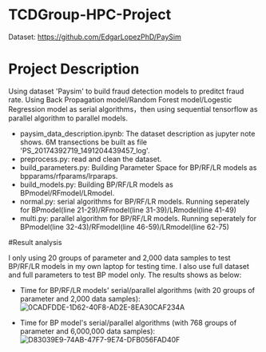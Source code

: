 # TCDGroup-HPC-Project

Dataset: https://github.com/EdgarLopezPhD/PaySim

# Project Description

Using dataset 'Paysim' to build fraud detection models to preditct fraud rate. Using Back Propagation model/Random Forest model/Logestic Regression model as serial algorithms，then using sequential tensorflow as parallel algorithm to parallel models.

- paysim_data_description.ipynb: The dataset description as jupyter note shows. 6M transections be built as file 'PS_20174392719_1491204439457_log'.
- preprocess.py: read and clean the dataset.
- build_parameters.py: Building Parameter Space for BP/RF/LR models as bpparams/rfparams/lrparaps.
- build_models.py: Building BP/RF/LR models as BPmodel/RFmodel/LRmodel.
- normal.py: serial algorithms for BP/RF/LR models. Running seperately for  BPmodel(line 21-29)/RFmodel(line 31-39)/LRmodel(line 41-49)
- multi.py: parallel algorithm for BP/RF/LR models. Running seperately for  BPmodel(line 32-43)/RFmodel(line 46-59)/LRmodel(line 62-75)

#Result analysis

I only using 20 groups of parameter and 2,000 data samples to test BP/RF/LR models in my own laptop for testing time. I also use full dataset and full parameters to test BP model only. The results shows as below:

- Time for BP/RF/LR models' serial/parallel algorithms (with 20 groups of parameter and 2,000 data samples):
![0CADFDDE-1D62-40F8-AD2E-8EA30CAF234A](https://user-images.githubusercontent.com/39356710/125264393-68beb580-e336-11eb-9da9-899e2d635660.png)

- Time for BP model's serial/parallel algorithms (with 768 groups of parameter and 6,000,000 data samples):
![D83039E9-74AB-47F7-9E74-DFB056FAD40F](https://user-images.githubusercontent.com/39356710/125265013-fef2db80-e336-11eb-947e-1d5b28522c65.png)
